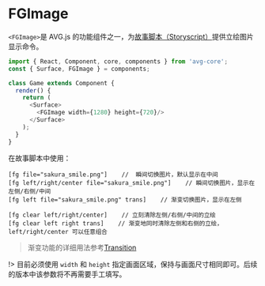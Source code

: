 # FGImage

`<FGImage>`是 AVG.js 的功能组件之一，为[故事脚本（Storyscript）](zh/storyscript.md)提供立绘图片显示命令。

```javascript
import { React, Component, core, components } from 'avg-core';
const { Surface, FGImage } = components;

class Game extends Component {
  render() {
    return (
      <Surface>
        <FGImage width={1280} height={720}/>
      </Surface>
    );
  }
}
```

在故事脚本中使用：

```storyscript
[fg file="sakura_smile.png"]    //  瞬间切换图片，默认显示在中间
[fg left/right/center file="sakura_smile.png"]    // 瞬间切换图片，显示在左侧/右侧/中间
[fg left file="sakura_smile.png" trans]    // 渐变切换图片，显示在左侧

[fg clear left/right/center]    // 立刻清除左侧/右侧/中间的立绘
[fg clear left right trans]    // 渐变地同时清除左侧和右侧的立绘，left/right/center 可以任意组合
```

> 渐变功能的详细用法参考[Transition](zh/components-function-transition.md)

!> 目前必须使用 `width` 和 `height` 指定画面区域，保持与画面尺寸相同即可。后续的版本中该参数将不再需要手工填写。